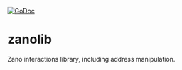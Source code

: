 [![GoDoc](https://godoc.org/github.com/ModChain/zanolib?status.svg)](https://godoc.org/github.com/ModChain/zanolib)

# zanolib

Zano interactions library, including address manipulation.


